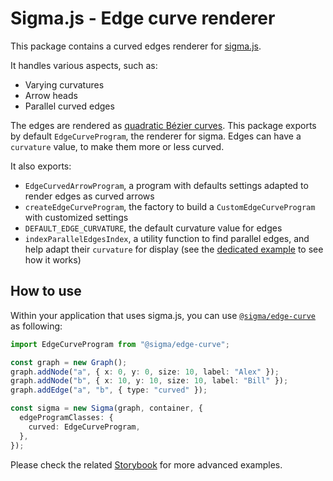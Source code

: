 # Sigma.js - Edge curve renderer

This package contains a curved edges renderer for [sigma.js](https://sigmajs.org).

It handles various aspects, such as:

- Varying curvatures
- Arrow heads
- Parallel curved edges

The edges are rendered as [quadratic Bézier curves](https://en.wikipedia.org/wiki/B%C3%A9zier_curve#Quadratic_B%C3%A9zier_curves). This package exports by default `EdgeCurveProgram`, the renderer for sigma. Edges can have a `curvature` value, to make them more or less curved.

It also exports:

- `EdgeCurvedArrowProgram`, a program with defaults settings adapted to render edges as curved arrows
- `createEdgeCurveProgram`, the factory to build a `CustomEdgeCurveProgram` with customized settings
- `DEFAULT_EDGE_CURVATURE`, the default curvature value for edges
- `indexParallelEdgesIndex`, a utility function to find parallel edges, and help adapt their `curvature` for display (see the [dedicated example](https://github.com/jacomyal/sigma.js/tree/main/packages/storybook/stories/3-additional-packages/edge-curve/parallel-edges.ts) to see how it works)

## How to use

Within your application that uses sigma.js, you can use [`@sigma/edge-curve`](https://www.npmjs.com/package/@sigma/edge-curve) as following:

```typescript
import EdgeCurveProgram from "@sigma/edge-curve";

const graph = new Graph();
graph.addNode("a", { x: 0, y: 0, size: 10, label: "Alex" });
graph.addNode("b", { x: 10, y: 10, size: 10, label: "Bill" });
graph.addEdge("a", "b", { type: "curved" });

const sigma = new Sigma(graph, container, {
  edgeProgramClasses: {
    curved: EdgeCurveProgram,
  },
});
```

Please check the related [Storybook](https://github.com/jacomyal/sigma.js/tree/main/packages/storybook/stories/3-additional-packages/edge-curve) for more advanced examples.
